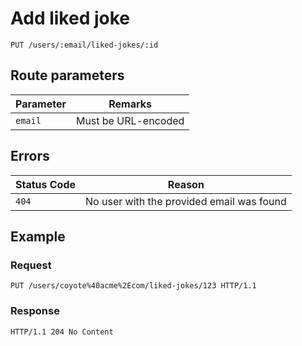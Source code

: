 # Add liked joke

`PUT /users/:email/liked-jokes/:id`

## Route parameters

| Parameter | Remarks             |
|-----------|---------------------|
| `email`   | Must be URL-encoded |

## Errors

| Status Code | Reason                                    |
|-------------|-------------------------------------------|
| `404`       | No user with the provided email was found |

## Example

### Request

```http
PUT /users/coyote%40acme%2Ecom/liked-jokes/123 HTTP/1.1
```

### Response

```http
HTTP/1.1 204 No Content
```
